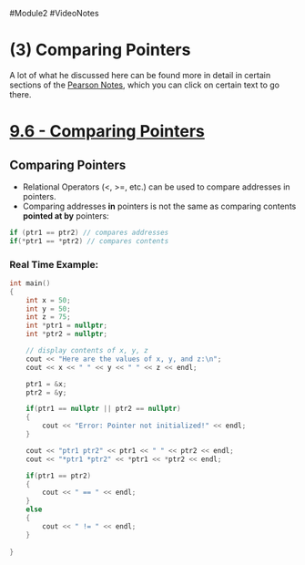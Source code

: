 #Module2 #VideoNotes
# (3) Comparing Pointers
A lot of what he discussed here can be found more in detail in certain sections of the [Pearson Notes](../Pearson%20Notes), which you can click on certain text to go there.

# [9.6 - Comparing Pointers](../Pearson%20Notes/9.6%20-%20Comparing%20Pointers.md)
## Comparing Pointers
- Relational Operators (<, >=, etc.) can be used to compare addresses in pointers.
- Comparing addresses **in** pointers is not the same as comparing contents **pointed at by** pointers:
```c++
if (ptr1 == ptr2) // compares addresses
if(*ptr1 == *ptr2) // compares contents
```

### Real Time Example:
```c++
int main()
{
	int x = 50;
	int y = 50;
	int z = 75;
	int *ptr1 = nullptr;
	int *ptr2 = nullptr;

	// display contents of x, y, z
	cout << "Here are the values of x, y, and z:\n";
	cout << x << " " << y << " " << z << endl;

	ptr1 = &x;
	ptr2 = &y;

	if(ptr1 == nullptr || ptr2 == nullptr)
	{
		cout << "Error: Pointer not initialized!" << endl;
	}

	cout << "ptr1 ptr2" << ptr1 << " " << ptr2 << endl;
	cout << "*ptr1 *ptr2" << *ptr1 << *ptr2 << endl;

	if(ptr1 == ptr2)
	{
		cout << " == " << endl;
	}
	else
	{
		cout << " != " << endl;
	}
	
}
```
